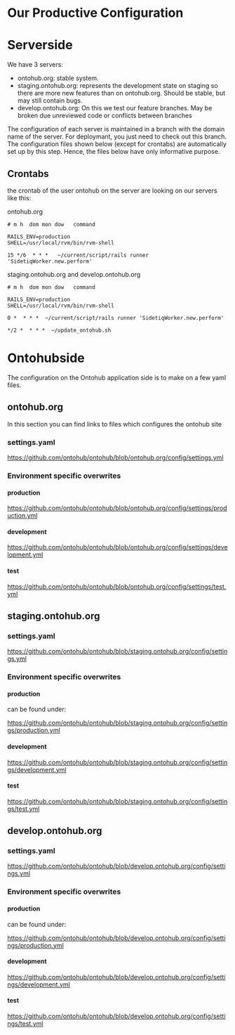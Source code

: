 # Our Productive Configuration

# Serverside

We have 3 servers:
* ontohub.org: stable system.
* staging.ontohub.org: represents the development state on staging so there are more new features than on ontohub.org. Should be stable, but may still contain bugs.
* develop.ontohub.org: On this we test our feature branches. May be broken due unreviewed code or conflicts between branches

The configuration of each server is maintained in a branch with the domain name of the server. For deploymant, you just need to check out this branch. The configuration files shown below (except for crontabs) are automatically set up by this step. Hence, the files below have only informative purpose.

## Crontabs

the crontab of the user ontohub on the server are looking on our servers like this:

ontohub.org

```
# m h  dom mon dow   command

RAILS_ENV=production
SHELL=/usr/local/rvm/bin/rvm-shell

15 */6  * * *   ~/current/script/rails runner 'SidetiqWorker.new.perform'
```

staging.ontohub.org and develop.ontohub.org

```
# m h  dom mon dow   command

RAILS_ENV=production
SHELL=/usr/local/rvm/bin/rvm-shell

0 *  * * *  ~/current/script/rails runner 'SidetiqWorker.new.perform'

*/2 *  * * *  ~/update_ontohub.sh
```

# Ontohubside

The configuration on the Ontohub application side is to make on a few yaml files.

## ontohub.org
In this section you can find links to files which configures the ontohub site
### settings.yaml

https://github.com/ontohub/ontohub/blob/ontohub.org/config/settings.yml

### Environment specific overwrites
#### production

https://github.com/ontohub/ontohub/blob/ontohub.org/config/settings/production.yml

#### development

https://github.com/ontohub/ontohub/blob/ontohub.org/config/settings/development.yml

#### test

https://github.com/ontohub/ontohub/blob/ontohub.org/config/settings/test.yml

## staging.ontohub.org

### settings.yaml

https://github.com/ontohub/ontohub/blob/staging.ontohub.org/config/settings.yml

### Environment specific overwrites
#### production
can be found under:

https://github.com/ontohub/ontohub/blob/staging.ontohub.org/config/settings/production.yml

#### development

https://github.com/ontohub/ontohub/blob/staging.ontohub.org/config/settings/development.yml

#### test

https://github.com/ontohub/ontohub/blob/staging.ontohub.org/config/settings/test.yml

## develop.ontohub.org

### settings.yaml

https://github.com/ontohub/ontohub/blob/develop.ontohub.org/config/settings.yml

### Environment specific overwrites
#### production
can be found under:

https://github.com/ontohub/ontohub/blob/develop.ontohub.org/config/settings/production.yml

#### development

https://github.com/ontohub/ontohub/blob/develop.ontohub.org/config/settings/development.yml

#### test

https://github.com/ontohub/ontohub/blob/develop.ontohub.org/config/settings/test.yml

